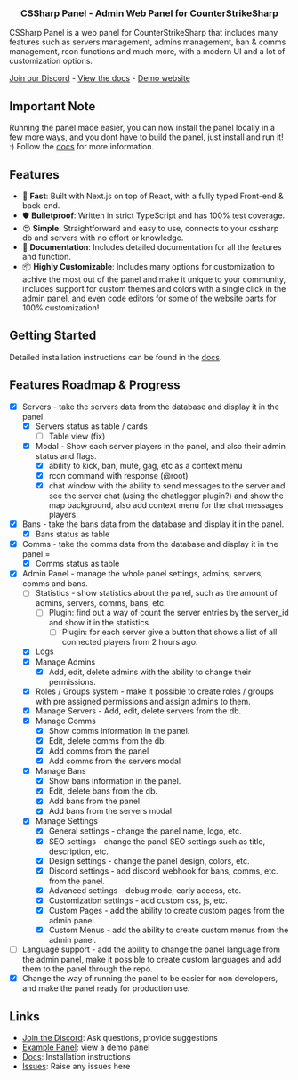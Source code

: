 <h3 align="center">
CSSharp Panel - Admin Web Panel for CounterStrikeSharp
</h3>

CSSharp Panel is a web panel for CounterStrikeSharp that includes many features such as servers management, admins management, ban & comms management, rcon functions and much more, with a modern UI and a lot of customization options.

[Join our Discord](https://discord.gg/r96PSHfNcW) - [View the docs](https://csspanel.dev/) - [Demo website](https://css.next-il.co.il/)

## Important Note

Running the panel made easier, you can now install the panel locally in a few more ways, and you dont have to build the panel, just install and run it! :)
Follow the [docs](https://csspanel.dev/docs/quickstart) for more information.

## Features

-   🚀 **Fast**: Built with Next.js on top of React, with a fully typed Front-end & back-end.
-   🛡 **Bulletproof**: Written in strict TypeScript and has 100% test coverage.
-   😍 **Simple**: Straightforward and easy to use, connects to your cssharp db and servers with no effort or knowledge.
-   📖 **Documentation**: Includes detailed documentation for all the features and function.
-   📦 **Highly Customizable**: Includes many options for customization to achive the most out of the panel and make it unique to your community, includes support for custom themes and colors with a single click in the admin panel, and even code editors for some of the website parts for 100% customization!

## Getting Started

Detailed installation instructions can be found in the [docs](https://csspanel.dev/docs/quickstart).

## Features Roadmap & Progress

-   [x] Servers - take the servers data from the database and display it in the panel.
    -   [x] Servers status as table / cards
        -   [ ] Table view (fix)
    -   [x] Modal - Show each server players in the panel, and also their admin status and flags.
        -   [x] ability to kick, ban, mute, gag, etc as a context menu
        -   [x] rcon command with response (@root)
        -   [x] chat window with the ability to send messages to the server and see the server chat (using the chatlogger plugin?) and show the map background, also add context menu for the chat messages players.
-   [x] Bans - take the bans data from the database and display it in the panel.
    -   [x] Bans status as table
-   [x] Comms - take the comms data from the database and display it in the panel.=
    -   [x] Comms status as table
-   [x] Admin Panel - manage the whole panel settings, admins, servers, comms and bans.
    -   [ ] Statistics - show statistics about the panel, such as the amount of admins, servers, comms, bans, etc.
        -   [ ] Plugin: find out a way of count the server entries by the server_id and show it in the statistics.
            -   [ ] Plugin: for each server give a button that shows a list of all connected players from 2 hours ago.
    -   [x] Logs
    -   [x] Manage Admins
        -   [x] Add, edit, delete admins with the ability to change their permissions.
    -   [x] Roles / Groups system - make it possible to create roles / groups with pre assigned permissions and assign admins to them.
    -   [x] Manage Servers - Add, edit, delete servers from the db.
    -   [x] Manage Comms
        -   [x] Show comms information in the panel.
        -   [x] Edit, delete comms from the db.
        -   [x] Add comms from the panel
        -   [x] Add comms from the servers modal
    -   [x] Manage Bans
        -   [x] Show bans information in the panel.
        -   [x] Edit, delete bans from the db.
        -   [x] Add bans from the panel
        -   [x] Add bans from the servers modal
    -   [x] Manage Settings
        -   [x] General settings - change the panel name, logo, etc.
        -   [x] SEO settings - change the panel SEO settings such as title, description, etc.
        -   [x] Design settings - change the panel design, colors, etc.
        -   [x] Discord settings - add discord webhook for bans, comms, etc. from the panel.
        -   [x] Advanced settings - debug mode, early access, etc.
        -   [x] Customization settings - add custom css, js, etc.
		-	[x] Custom Pages - add the ability to create custom pages from the admin panel.
		-	[x] Custom Menus - add the ability to create custom menus from the admin panel.
-   [ ] Language support - add the ability to change the panel language from the admin panel, make it possible to create custom languages and add them to the panel through the repo.
-   [x] Change the way of running the panel to be easier for non developers, and make the panel ready for production use.

## Links

-   [Join the Discord](https://discord.gg/eAZU3guKWU): Ask questions, provide suggestions
-   [Example Panel](https://css.next-il.co.il/): view a demo panel
-   [Docs](https://csspanel.dev/): Installation instructions
-   [Issues](https://github.com/CSSPanel/Panel/issues): Raise any issues here
